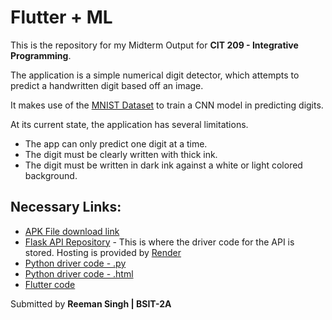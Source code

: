 # Flutter + ML

This is the repository for my Midterm Output for **CIT 209 - Integrative Programming**.

The application is a simple numerical digit detector, which attempts to predict a handwritten digit based off an image.

It makes use of the [MNIST Dataset](http://yann.lecun.com/exdb/mnist/) to train a CNN model in predicting digits.

At its current state, the application has several limitations.

- The app can only predict one digit at a time.
- The digit must be clearly written with thick ink.
- The digit must be written in dark ink against a white or light colored background.

## Necessary Links:

- [APK File download link](https://minhaskamal.github.io/DownGit/#/home?url=https://github.com/ReemanS/flutter_ml/blob/master/assets/app-release.apk)
- [Flask API Repository](https://github.com/ReemanS/flask-flutter-api) - This is where the driver code for the API is stored. Hosting is provided by [Render](https://render.com/)
- [Python driver code - .py](<https://github.com/ReemanS/flutter_ml/blob/master/assets/number_classification_(flutter_%2B_ml).py>)
- [Python driver code - .html](<https://github.com/ReemanS/flutter_ml/blob/master/assets/Number_Classification_(Flutter_%2B_ML).html>)
- [Flutter code](https://github.com/ReemanS/flutter_ml/blob/master/lib/main.dart)

Submitted by **Reeman Singh | BSIT-2A**
